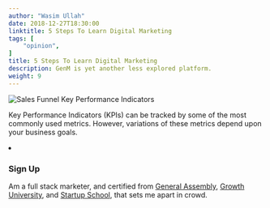 ```yaml
---
author: "Wasim Ullah"
date: 2018-12-27T18:30:00
linktitle: 5 Steps To Learn Digital Marketing
tags: [
    "opinion",
]
title: 5 Steps To Learn Digital Marketing
description: GenM is yet another less explored platform.
weight: 9
---
```


![Sales Funnel Key Performance Indicators](/images/genm.png)



Key Performance Indicators (KPIs) can be tracked by some of the most commonly used metrics. However, variations of these metrics depend upon your business goals.

   <li class="list-item">
        <div class="list-header">
          <div class="_bubble" style="background-image: url(https://wasim.co/images/1.png);"></div>
        </div>
        <div class="list-detail">
          <div class="_title-block">
            <h3>Sign Up</h3>
          </div>
          <p class="_summary">Am a full stack marketer, and certified from <a href="https://wasim.co/images/ga.jpg" target="_blank">General Assembly</a>, <a href="https://wasim.co/images/gh.png" target="_blank">Growth University</a>, and <a href="https://www.startupschool.org/companies/pbq-hq" target="_blank">Startup School</a>, that sets me apart in crowd.</p>
        </div>
    </li>
